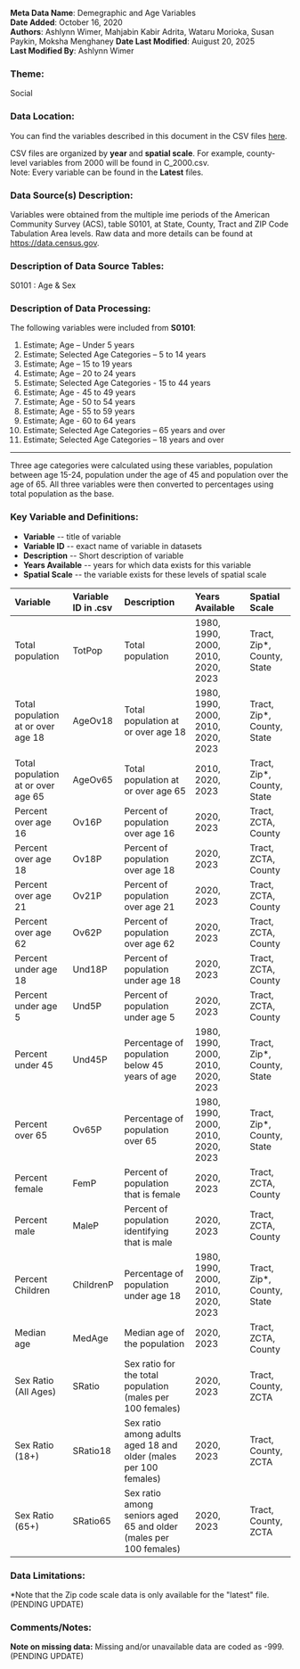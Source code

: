 **Meta Data Name**: Demegraphic and Age Variables  
**Date Added**: October 16, 2020  
**Authors**: Ashlynn Wimer, Mahjabin Kabir Adrita,  Wataru Morioka, Susan Paykin, Moksha Menghaney
**Date Last Modified**: Auigust 20, 2025      
**Last Modified By**: Ashlynn Wimer

### Theme: 
Social 

### Data Location: 
You can find the variables described in this document in the CSV files [here](https://oeps.healthyregions.org/download).  

CSV files are organized by **year** and **spatial scale**. For example, county-level variables from 2000 will be found in C_2000.csv.  
Note: Every variable can be found in the **Latest** files.

### Data Source(s) Description:  
Variables were obtained from the multiple ime periods of the American Community Survey (ACS), table S0101, at State, County, Tract and ZIP Code Tabulation Area levels. Raw data and more details can be found at https://data.census.gov.

### Description of Data Source Tables:
S0101 : Age & Sex

### Description of Data Processing: 
The following variables were included from **S0101**:
  1.	Estimate; Age – Under 5 years
  2.	Estimate; Selected Age Categories – 5 to 14 years
  3.	Estimate; Age – 15 to 19 years 
  4.	Estimate; Age – 20 to 24 years 
  5.	Estimate; Selected Age Categories - 15 to 44 years
  6.	Estimate; Age - 45 to 49 years
  7.	Estimate; Age - 50 to 54 years
  8.	Estimate; Age - 55 to 59 years
  9.	Estimate; Age - 60 to 64 years
  10.	Estimate; Selected Age Categories – 65 years and over
  11.	Estimate; Selected Age Categories – 18 years and over

----------
Three age categories were calculated using these variables, population between age 15-24, population under the age of 45 and population over the age of 65. 
All three variables were then converted to percentages using total population as the base.

### Key Variable and Definitions:

- **Variable** -- title of variable
- **Variable ID** -- exact name of variable in datasets
- **Description** -- Short description of variable
- **Years Available** -- years for which data exists for this variable
- **Spatial Scale** -- the variable exists for these levels of spatial scale

| Variable                         | Variable ID in .csv | Description                                         | Years Available                  | Spatial Scale                  |
|:--------------------------------|:--------------------|:----------------------------------------------------|:----------------------------------|:-------------------------------|
| Total population                | TotPop              | Total population                                    | 1980, 1990, 2000, 2010, 2020, 2023          | Tract, Zip*, County, State     |
| Total population at or over age 18 | AgeOv18          | Total population at or over age 18                  | 1980, 1990, 2000, 2010, 2020, 2023    | Tract, Zip*, County, State     |
| Total population at or over age 65 | AgeOv65          | Total population at or over age 65                  | 2010, 2020, 2023                      | Tract, Zip*, County, State     |
| Percent over age 16            | Ov16P               | Percent of population over age 16                   | 2020, 2023                        | Tract, ZCTA, County            |
| Percent over age 18            | Ov18P               | Percent of population over age 18                   | 2020, 2023                        | Tract, ZCTA, County            |
| Percent over age 21            | Ov21P               | Percent of population over age 21                   | 2020, 2023                        | Tract, ZCTA, County            |
| Percent over age 62            | Ov62P               | Percent of population over age 62                   | 2020, 2023                        | Tract, ZCTA, County            |
| Percent under age 18           | Und18P              | Percent of population under age 18                  | 2020, 2023                        | Tract, ZCTA, County            |
| Percent under age 5            | Und5P               | Percent of population under age 5                   | 2020, 2023                        | Tract, ZCTA, County            |
| Percent  under 45          | Und45P              | Percentage of population below 45 years of age      | 1980, 1990, 2000, 2010, 2020, 2023    | Tract, Zip*, County, State     |
| Percent  over 65           | Ov65P              | Percentage of population over 65                    | 1980, 1990, 2000, 2010, 2020, 2023    | Tract, Zip*, County, State     |
| Percent female       | FemP                | Percent of population that is female         | 2020, 2023                        | Tract, ZCTA, County            |
| Percent male         | MaleP               | Percent of population identifying that is male           | 2020, 2023                        | Tract, ZCTA, County            |
| Percent  Children          | ChildrenP           | Percentage of population under age 18               | 1980, 1990, 2000, 2010, 2020, 2023    | Tract, Zip*, County, State     |
| Median age                     | MedAge              | Median age of the population                        | 2020, 2023                        | Tract, ZCTA, County            |
| Sex Ratio (All Ages)    | SRatio        | Sex ratio for the total population (males per 100 females)                                 | 2020, 2023       | Tract, County, ZCTA     |
| Sex Ratio (18+)         | SRatio18      | Sex ratio among adults aged 18 and older (males per 100 females)                          | 2020, 2023       | Tract, County, ZCTA     |
| Sex Ratio (65+)         | SRatio65      | Sex ratio among seniors aged 65 and older (males per 100 females)                         | 2020, 2023       | Tract, County, ZCTA     |



### Data Limitations:
*Note that the Zip code scale data is only available for the "latest" file. (PENDING UPDATE)

### Comments/Notes:
**Note on missing data:** Missing and/or unavailable data are coded as -999.  (PENDING UPDATE)
